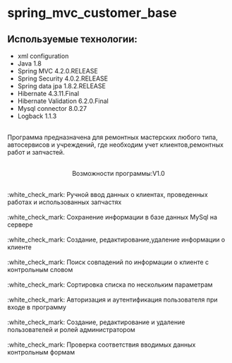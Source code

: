 # spring_mvc_customer_base
## Используемые технологии:
* xml configuration <br>
* Java 1.8<br>
* Spring MVC 4.2.0.RELEASE<br>
* Spring Security 4.0.2.RELEASE<br>
* Spring data jpa 1.8.2.RELEASE<br>
* Hibernate 4.3.11.Final<br>
* Hibernate Validation 6.2.0.Final<br>
* Mysql connector 8.0.27 <br>
* Logback 1.1.3<br>
<br>
Программа предназначена для ремонтных мастерских любого типа, автосервисов и учреждений, где необходим учет клиентов,ремонтных работ и запчастей.
<br></br>
<p align="center">Возможности программы:V1.0</p>
<br>:white_check_mark: Ручной ввод данных о клиентах, проведенных работах и использованных запчастях</br>
<br>:white_check_mark: Сохранение информации в базе данных MySql на сервере</br>
<br>:white_check_mark: Создание, редактирование,удаление информации о клиенте</br>
<br>:white_check_mark: Поиск совпадений по информации о клиенте с контрольным словом</br>
<br>:white_check_mark: Сортировка списка по нескольким параметрам</br>
<br>:white_check_mark: Авторизация и аутентификация пользователя при входе в программу </br>
<br>:white_check_mark: Создание, редактирование и удаление пользователей и ролей администратором </br>
<br>:white_check_mark: Проверка соответствия вводимых данных контрольным формам</br>
